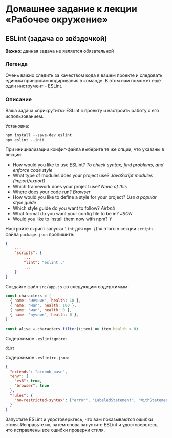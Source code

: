# Домашнее задание к лекции «Рабочее окружение»

## ESLint (задача со звёздочкой)

**Важно**: данная задача не является обязательной

### Легенда

Очень важно следить за качеством кода в вашем проекте и следовать единым принципам кодирования в команде. В этом нам поможет ещё один инструмент - ESLint.

### Описание

Ваша задача «прикрутить» ESLint к проекту и настроить работу с его использованием.

Установка:

```shell
npm install --save-dev eslint
npx eslint --init
```

При инициализации конфиг-файла выберите те же опции, что указаны в лекции:

- How would you like to use ESLint? _To check syntax, find problems, and enforce code style_
- What type of modules does your project use? _JavaScript modules (import/export)_
- Which framework does your project use? _None of this_
- Where does your code run? _Browser_
- How would you like to define a style for your project? _Use a popular style guide_
- Which style guide do you want to follow? _Airbnb_
- What format do you want your config file to be in? _JSON_
- Would you like to install them now with npm? _Y_

Настройте скрипт запуска `lint` для `npm`. Для этого в секции `scripts` файла `package.json` пропишите:

```json
{
    ...
    "scripts": {
        ...
        "lint": "eslint ."
        ...
    }
}
```

Создайте файл `src/app.js` со следующим содержимым:

```javascript
const characters = [
  { name: 'мечник', health: 10 },
  { name: 'маг', health: 100 },
  { name: 'маг', health: 0 },
  { name: 'лучник', health: 0 },
]

const alive = characters.filter((item) => item.health > 0)
```

Содержимое `.eslintignore`:

```
dist
```

Содержимое `.eslintrc.json`:

```json
{
  "extends": "airbnb-base",
  "env": {
    "es6": true,
    "browser": true
  },
  "rules": {
    "no-restricted-syntax": ["error", "LabeledStatement", "WithStatement"]
  }
}
```

Запустите ESLint и удостоверьтесь, что вам показываются ошибки стиля. Исправьте их, затем снова запустите ESLint и удостоверьтесь, что исправлены все ошибки проверки стиля.
